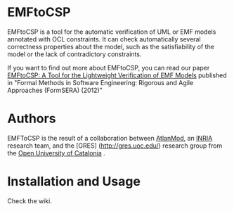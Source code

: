 EMFtoCSP
========

EMFtoCSP is a tool for the automatic verification of UML or EMF models annotated with OCL constraints. It can check 
automatically several correctness properties about the model, such as the satisfiability of the model or the lack of 
contradictory constraints.

If you want to find out more about EMFtoCSP, you can read our paper [EMFtoCSP: A Tool for the Lightweight Verification of EMF Models](http://hal.inria.fr/hal-00688039) published in "Formal Methods in Software Engineering: Rigorous and Agile Approaches (FormSERA) (2012)"

Authors
=======

EMFToCSP is the result of a collaboration between [AtlanMod](http://www.emn.fr/z-info/atlanmod/index.php/Main_Page), an [INRIA](http://www.inria.fr/) research team, and the [GRES] (http://gres.uoc.edu/) research group from the [Open University of Catalonia](http://www.uoc.edu/) .  

Installation and Usage
======================

Check the wiki.
